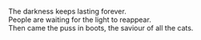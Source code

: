 The darkness keeps lasting forever.  
People are waiting for the light to reappear.  
Then came the puss in boots, the saviour of all the cats. 
